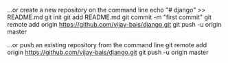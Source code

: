 …or create a new repository on the command line
echo "# django" >> README.md
git init
git add README.md
git commit -m "first commit"
git remote add origin https://github.com/vijay-bais/django.git
git push -u origin master


…or push an existing repository from the command line
git remote add origin https://github.com/vijay-bais/django.git
git push -u origin master
